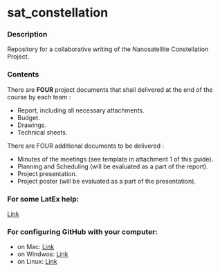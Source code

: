 # sat_constellation

### Description

Repository for a collaborative writing of the Nanosatellite Constellation Project. 

### Contents

There are **FOUR** project documents that shall delivered at the end of the course by each team :

* Report, including all necessary attachments.
* Budget.
* Drawings.
* Technical sheets.

There are FOUR additional documents to be delivered :
* Minutes of the meetings (see template in attachment 1 of this guide).
* Planning and Scheduling (will be evaluated as a part of the report).
* Project presentation.
* Project poster (will be evaluated as a part of the presentation). 

### For some LatEx help: 
[Link](https://en.wikibooks.org/wiki/LaTeX)

### For configuring GitHub with your computer:
* on Mac: [Link](http://latextrack.sourceforge.net/github-tutorial/github-tutorial.pdf)
* on Windwos: [Link](http://www.app-softwarefactory.com/tutorial-de-introduccion-a-git-y-github-en-windows/)
* on Linux: [Link](https://www.linux.com/learn/beginning-git-and-github-linux-users)





